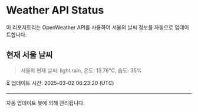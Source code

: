 
# Weather API Status

이 리포지토리는 OpenWeather API를 사용하여 서울의 날씨 정보를 자동으로 업데이트합니다.

## 현재 서울 날씨
> 서울의 현재 날씨: light rain, 온도: 13.76°C, 습도: 35%

⏳ 업데이트 시간: 2025-03-02 06:23:20 (UTC)

---
자동 업데이트 봇에 의해 관리됩니다.
